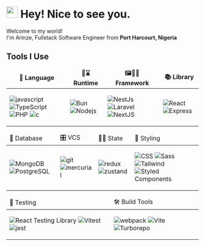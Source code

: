 <h1><img src="https://emojis.slackmojis.com/emojis/images/1531849430/4246/blob-sunglasses.gif?1531849430" width="30"/> Hey! Nice to see you.</h1>

<p>Welcome to my world! </br> I'm Arinze, Fullstack Software Engineer from <b>Port Harcourt, Nigeria</b></p>

<h2>Tools I Use</h2>

<table border:none;>
  <thead align="center">
    <tr border: none;>
      <td><b>📝 Language</b></td>
      <td><b>🏃⌛️ Runtime</b></td>
      <td><b>🖼️🚶‍♀️ Framework</b></td>
      <td><b>📚 Library</b></td>
    </tr>
  </thead>
  <tbody>
    <tr>
      <td>
        <p>
          <img alt="javascript" src="https://img.shields.io/badge/-JavaScript-F05032?style=flat-square&logo=javascript&logoColor=white" />
          <img alt="TypeScript" src="https://img.shields.io/badge/-TypeScript-F05032?style=flat-square&logo=typescript&logoColor=white" />
          <img alt="PHP" src="https://img.shields.io/badge/-PHP-F05032?style=flat-square&logo=php&logoColor=white" />
          <img alt="c" src="https://img.shields.io/badge/-C-F05032?style=flat-square&logo=c&logoColor=white" />
        </p>
      </td>
      <td>
        <p>
          <img alt="Bun" src="https://img.shields.io/badge/-Bun-43853d?style=flat-square&logo=bun&logoColor=white" />
          <img alt="Nodejs" src="https://img.shields.io/badge/-Nodejs-43853d?style=flat-square&logo=Node.js&logoColor=white" />
        </p>
      </td>
      <td>
        <p>
          <img alt="NestJs" src="https://img.shields.io/badge/-NestJs-ea2845?style=flat-square&logo=nestjs&logoColor=white" />
          <img alt="Laravel" src="https://img.shields.io/badge/-Laravel-ea2845?style=flat-square&logo=laravel&logoColor=white" />
           <img alt="NextJS" src="https://img.shields.io/badge/-NextJS-ea2845?style=flat-square&logo=next.js&logoColor=white" />
      </p>
      </td>
      <td>
        <p>
            <img alt="React" src="https://img.shields.io/badge/-React-45b8d8?style=flat-square&logo=react&logoColor=white" />
            <img alt="Express" src="https://img.shields.io/badge/-Express-45b8d8?style=flat-square&logo=express&logoColor=white" />
        </p>
    </td>
    </tr>
  </tbody>
</table>

<table>
    <thead>
        <tr>
            <td>
                🫙 Database
            </td>
            <td>
                🎛️ VCS
            </td>
            <td>
                🚦🚥 State 
            </td>
            <td>
                🎨 Styling 
            </td>
        </tr>
    </thead>
    <tbody>
        <tr>
            <td>
                <p>
                    <img alt="MongoDB" src="https://img.shields.io/badge/-MongoDB-13aa52?style=flat-square&logo=mongodb&logoColor=white" />
                    <img alt="PostgreSQL" src="https://img.shields.io/badge/-PostgreSQL-13aa52?style=flat-square&logo=postgresql&logoColor=white" />
                </p>
            </td>
            <td>
                  <p>
                  <img alt="git" src="https://img.shields.io/badge/-Git-F05032?style=flat-square&logo=git&logoColor=white" />
                  <img alt="mercurial" src="https://img.shields.io/badge/-Mercurial-F05032?style=flat-square&logo=mercurial&logoColor=white" />
                  </p>
            </td>
            <td>
                <p>
                    <img alt="redux" src="https://img.shields.io/badge/-Redux-F05032?style=flat-square&logo=redux&logoColor=white" />
                    <img alt="zustand" src="https://img.shields.io/badge/-Zustand-F05032?style=flat-square&logo=laravelhorizon&logoColor=white" />
                </p>
            </td>
            <td>
                <p>
                    <img alt="CSS" src="https://img.shields.io/badge/-CSS-CC6699?style=flat-square&logo=css&logoColor=white" />
                    <img alt="Sass" src="https://img.shields.io/badge/-Sass-CC6699?style=flat-square&logo=sass&logoColor=white" />
                    <img alt="Tailwind" src="https://img.shields.io/badge/-Tailwind CSS-CC6699?style=flat-square&logo=tailwindcss&logoColor=white" />
                    <img alt="Styled Components" src="https://img.shields.io/badge/-Styled_Components-db7092?style=flat-square&logo=styled-components&logoColor=white" />
                </p>
            </td>
        </tr>
    <tbody>
</table>

<table>
    <thead>
        <tr>
            <td>🧪 Testing</td>
            <td>🛠️ Build Tools</td>
        </tr>
    </thead>
    <tbody>
        <tr>
            <td>
                <p>
                    <img alt="React Testing Library" src="https://img.shields.io/badge/-React Testing Library-764ABC?style=flat-square&logo=react&logoColor=white" />
                    <img alt="Vitest" src="https://img.shields.io/badge/-Vitest-764ABC?style=flat-square&logo=vitest&logoColor=white" />
                    <img alt="jest" src="https://img.shields.io/badge/-Jest-764ABC?style=flat-square&logo=jest&logoColor=white" />
                </p>
            </td>
            <td>
                <p>
                    <img alt="webpack" src="https://img.shields.io/badge/-webpack-764ABC?style=flat-square&logo=webpack&logoColor=white" />
                    <img alt="Vite" src="https://img.shields.io/badge/-Vite-764ABC?style=flat-square&logo=Vite&logoColor=white" />
                    <img alt="Turborepo" src="https://img.shields.io/badge/-Turborepo-764ABC?style=flat-square&logo=Turborepo&logoColor=white" />
                </p>
            </td>
        </tr>
    </tbody>
</table>
